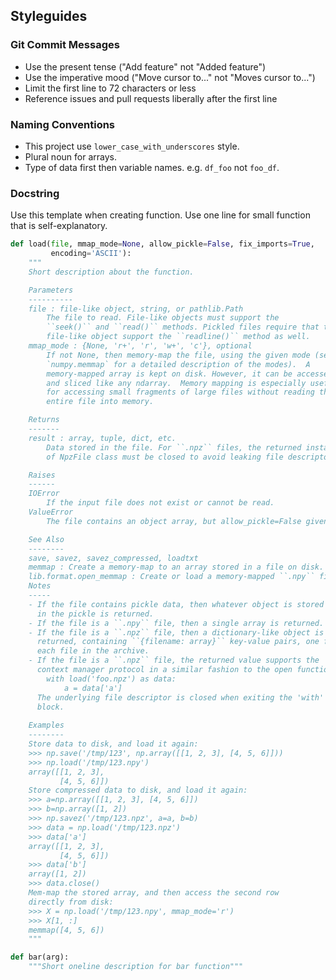 ## Styleguides

### Git Commit Messages
* Use the present tense ("Add feature" not "Added feature")
* Use the imperative mood ("Move cursor to..." not "Moves cursor to...")
* Limit the first line to 72 characters or less
* Reference issues and pull requests liberally after the first line

### Naming Conventions
* This project use `lower_case_with_underscores` style.
* Plural noun for arrays.
* Type of data first then variable names. e.g. `df_foo` not `foo_df`.

### Docstring
Use this template when creating function. Use one line for small function that is self-explanatory.

```python
def load(file, mmap_mode=None, allow_pickle=False, fix_imports=True,
         encoding='ASCII'):
    """
    Short description about the function.

    Parameters
    ----------
    file : file-like object, string, or pathlib.Path
        The file to read. File-like objects must support the
        ``seek()`` and ``read()`` methods. Pickled files require that the
        file-like object support the ``readline()`` method as well.
    mmap_mode : {None, 'r+', 'r', 'w+', 'c'}, optional
        If not None, then memory-map the file, using the given mode (see
        `numpy.memmap` for a detailed description of the modes).  A
        memory-mapped array is kept on disk. However, it can be accessed
        and sliced like any ndarray.  Memory mapping is especially useful
        for accessing small fragments of large files without reading the
        entire file into memory.

    Returns
    -------
    result : array, tuple, dict, etc.
        Data stored in the file. For ``.npz`` files, the returned instance
        of NpzFile class must be closed to avoid leaking file descriptors.

    Raises
    ------
    IOError
        If the input file does not exist or cannot be read.
    ValueError
        The file contains an object array, but allow_pickle=False given.

    See Also
    --------
    save, savez, savez_compressed, loadtxt
    memmap : Create a memory-map to an array stored in a file on disk.
    lib.format.open_memmap : Create or load a memory-mapped ``.npy`` file.
    Notes
    -----
    - If the file contains pickle data, then whatever object is stored
      in the pickle is returned.
    - If the file is a ``.npy`` file, then a single array is returned.
    - If the file is a ``.npz`` file, then a dictionary-like object is
      returned, containing ``{filename: array}`` key-value pairs, one for
      each file in the archive.
    - If the file is a ``.npz`` file, the returned value supports the
      context manager protocol in a similar fashion to the open function::
        with load('foo.npz') as data:
            a = data['a']
      The underlying file descriptor is closed when exiting the 'with'
      block.
      
    Examples
    --------
    Store data to disk, and load it again:
    >>> np.save('/tmp/123', np.array([[1, 2, 3], [4, 5, 6]]))
    >>> np.load('/tmp/123.npy')
    array([[1, 2, 3],
           [4, 5, 6]])
    Store compressed data to disk, and load it again:
    >>> a=np.array([[1, 2, 3], [4, 5, 6]])
    >>> b=np.array([1, 2])
    >>> np.savez('/tmp/123.npz', a=a, b=b)
    >>> data = np.load('/tmp/123.npz')
    >>> data['a']
    array([[1, 2, 3],
           [4, 5, 6]])
    >>> data['b']
    array([1, 2])
    >>> data.close()
    Mem-map the stored array, and then access the second row
    directly from disk:
    >>> X = np.load('/tmp/123.npy', mmap_mode='r')
    >>> X[1, :]
    memmap([4, 5, 6])
    """

def bar(arg):
    """Short oneline description for bar function"""
```

